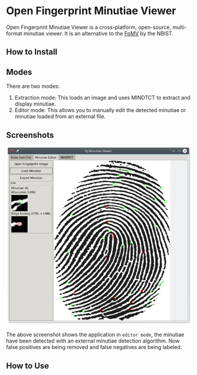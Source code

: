 # Open Fingerprint Minutiae Viewer
Open Fingerprint Minutiae Viewer is a cross-platform, open-source, multi-format minutiae viewer. It is an alternative to the [FpMV](https://www.nist.gov/services-resources/software/fingerprint-minutiae-viewer-fpmv) by the NBIST.

## How to Install

## Modes

There are two modes:

1. Extraction mode: This loads an image and uses MINDTCT to extract and display minutiae.
2. Editor mode: This allows you to manually edit the detected minutiae or minutiae loaded from an external file.

## Screenshots

![Screenshot of Editor Mode](.readme/Screenshot_editor.png)

The above screenshot shows the application in `editor mode`, the minutiae have been detected with an external minutiae detection algorithm. Now false positives are being removed and false negatives are being labeled.

## How to Use
